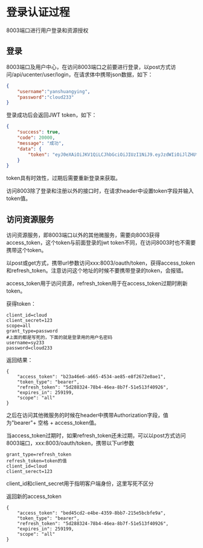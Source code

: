 # 登录认证过程

8003端口进行用户登录和资源授权

## 登录

8003端口及用户中心，在访问8003端口之前要进行登录，以post方式访问/api/ucenter/user/login，在请求体中携带json数据，如下：

```json
{
    "username":"yanshuangying",
    "password":"cloud233"
}
```

登录成功后会返回JWT token，如下：

```json
{
    "success": true,
    "code": 20000,
    "message": "成功",
    "data": {
        "token": "eyJ0eXAiOiJKV1QiLCJhbGciOiJIUzI1NiJ9.eyJzdWIiOiJlZHUtdXNlciIsImlhdCI6MTY3OTIwODAyNSwiZXhwIjoxNjc5MjExNjI1LCJpZCI6IjE2MzcwMzY4MDkwNTQ4ODc5MzciLCJ1c2VyTmFtZSI6InlhbnNodWFuZ3lpbmciLCJuaWNrTmFtZSI6InlhbnNodWFuZ3lpbmciLCJhdmF0YXIiOiJodHRwczovL2Nsb3VkLWZpbGUtMjMwMjAxLTEub3NzLWNuLWhhbmd6aG91LmFsaXl1bmNzLmNvbS9hdmF0YXIvMjAyMy8wMi8wMS9RUSVFNSU5QiVCRSVFNyU4OSU4NzIwMjIxMDE3MTI1OTEyLmpwZyIsInJvbGUiOiJ0ZWFjaGVyIn0.XWny7r4jTVEWt14b2clJJBWwuwV-K3ChyKQqXj04cHQ"
    }
}
```

token具有时效性，过期后需要重新登录来获取。

访问8003除了登录和注册以外的接口时，在请求header中设置token字段并输入token值。

## 访问资源服务

访问资源服务，即8003端口以外的其他微服务，需要向8003获得access_token，这个token与前面登录的jwt token不同，在访问8003时也不需要携带这个token。

以post或get方式，携带url参数访问xxx:8003/oauth/token，获得access_token和refresh_token。注意访问这个地址的时候不要携带登录的token，会报错。

access_token用于访问资源，refresh_token用于在access_token过期时刷新token。

获得token：

```
client_id=cloud
client_secret=123
scope=all
grant_type=password
#上面的都是写死的，下面的就是登录用的用户名密码
username=sy233
password=cloud233
```

返回结果：

```
{
    "access_token": "b23a46e6-a665-4534-ae85-e8f2672e0ae1",
    "token_type": "bearer",
    "refresh_token": "5d288324-78b4-46ea-8b7f-51e513f40926",
    "expires_in": 259199,
    "scope": "all"
}
```

之后在访问其他微服务的时候在header中携带Authorization字段，值为"bearer"+ 空格 + access_token值。

当access_token过期时，如果refresh_token还未过期，可以以post方式访问8003端口，xxx:8003/oauth/token，携带以下url参数

```
grant_type=refresh_token
refresh_token=token的值
client_id=cloud
client_serect=123
```

client_id和client_secret用于指明客户端身份，这里写死不区分

返回新的access_token

```
{
    "access_token": "bed45cd2-e4be-4359-8bb7-215e5bcbfe9a",
    "token_type": "bearer",
    "refresh_token": "5d288324-78b4-46ea-8b7f-51e513f40926",
    "expires_in": 259199,
    "scope": "all"
}
```

